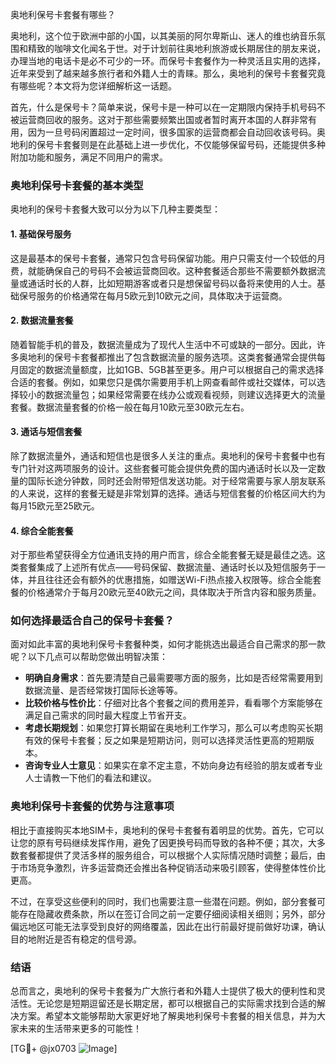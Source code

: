 奥地利保号卡套餐有哪些？

奥地利，这个位于欧洲中部的小国，以其美丽的阿尔卑斯山、迷人的维也纳音乐氛围和精致的咖啡文化闻名于世。对于计划前往奥地利旅游或长期居住的朋友来说，办理当地的电话卡是必不可少的一环。而保号卡套餐作为一种灵活且实用的选择，近年来受到了越来越多旅行者和外籍人士的青睐。那么，奥地利的保号卡套餐究竟有哪些呢？本文将为您详细解析这一话题。

首先，什么是保号卡？简单来说，保号卡是一种可以在一定期限内保持手机号码不被运营商回收的服务。这对于那些需要频繁出国或者暂时离开本国的人群非常有用，因为一旦号码闲置超过一定时间，很多国家的运营商都会自动回收该号码。奥地利的保号卡套餐则是在此基础上进一步优化，不仅能够保留号码，还能提供多种附加功能和服务，满足不同用户的需求。

### 奥地利保号卡套餐的基本类型

奥地利的保号卡套餐大致可以分为以下几种主要类型：

#### 1. 基础保号服务
这是最基本的保号卡套餐，通常只包含号码保留功能。用户只需支付一个较低的月费，就能确保自己的号码不会被运营商回收。这种套餐适合那些不需要额外数据流量或通话时长的人群，比如短期游客或者只是想保留号码以备将来使用的人士。基础保号服务的价格通常在每月5欧元到10欧元之间，具体取决于运营商。

#### 2. 数据流量套餐
随着智能手机的普及，数据流量成为了现代人生活中不可或缺的一部分。因此，许多奥地利的保号卡套餐都推出了包含数据流量的服务选项。这类套餐通常会提供每月固定的数据流量额度，比如1GB、5GB甚至更多。用户可以根据自己的需求选择合适的套餐。例如，如果您只是偶尔需要用手机上网查看邮件或社交媒体，可以选择较小的数据流量包；如果经常需要在线办公或观看视频，则建议选择更大的流量套餐。数据流量套餐的价格一般在每月10欧元至30欧元左右。

#### 3. 通话与短信套餐
除了数据流量外，通话和短信也是很多人关注的重点。奥地利的保号卡套餐中也有专门针对这两项服务的设计。这些套餐可能会提供免费的国内通话时长以及一定数量的国际长途分钟数，同时还会附带短信发送功能。对于经常需要与家人朋友联系的人来说，这样的套餐无疑是非常划算的选择。通话与短信套餐的价格区间大约为每月15欧元至25欧元。

#### 4. 综合全能套餐
对于那些希望获得全方位通讯支持的用户而言，综合全能套餐无疑是最佳之选。这类套餐集成了上述所有优点——号码保留、数据流量、通话时长以及短信服务于一体，并且往往还会有额外的优惠措施，如赠送Wi-Fi热点接入权限等。综合全能套餐的价格通常介于每月20欧元至40欧元之间，具体取决于所含内容和服务质量。

### 如何选择最适合自己的保号卡套餐？

面对如此丰富的奥地利保号卡套餐种类，如何才能挑选出最适合自己需求的那一款呢？以下几点可以帮助您做出明智决策：

- **明确自身需求**：首先要清楚自己最需要哪方面的服务，比如是否经常需要用到数据流量、是否经常拨打国际长途等等。
- **比较价格与性价比**：仔细对比各个套餐之间的费用差异，看看哪个方案能够在满足自己需求的同时最大程度上节省开支。
- **考虑长期规划**：如果您打算长期留在奥地利工作学习，那么可以考虑购买长期有效的保号卡套餐；反之如果是短期访问，则可以选择灵活性更高的短期版本。
- **咨询专业人士意见**：如果实在拿不定主意，不妨向身边有经验的朋友或者专业人士请教一下他们的看法和建议。

### 奥地利保号卡套餐的优势与注意事项

相比于直接购买本地SIM卡，奥地利的保号卡套餐有着明显的优势。首先，它可以让您的原有号码继续发挥作用，避免了因更换号码而导致的各种不便；其次，大多数套餐都提供了灵活多样的服务组合，可以根据个人实际情况随时调整；最后，由于市场竞争激烈，许多运营商还会推出各种促销活动来吸引顾客，使得整体性价比更高。

不过，在享受这些便利的同时，我们也需要注意一些潜在问题。例如，部分套餐可能存在隐藏收费条款，所以在签订合同之前一定要仔细阅读相关细则；另外，部分偏远地区可能无法享受到良好的网络覆盖，因此在出行前最好提前做好功课，确认目的地附近是否有稳定的信号源。

### 结语

总而言之，奥地利的保号卡套餐为广大旅行者和外籍人士提供了极大的便利性和灵活性。无论您是短期逗留还是长期定居，都可以根据自己的实际需求找到合适的解决方案。希望本文能够帮助大家更好地了解奥地利保号卡套餐的相关信息，并为大家未来的生活带来更多的可能性！

[TG💪+ @jx0703 ![Image](https://github.com/user-attachments/assets/dbca1d08-cadb-493c-b0ec-ad6f7a83f270)]